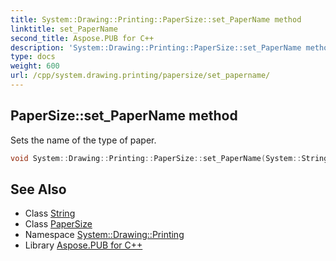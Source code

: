 ```yaml
---
title: System::Drawing::Printing::PaperSize::set_PaperName method
linktitle: set_PaperName
second_title: Aspose.PUB for C++
description: 'System::Drawing::Printing::PaperSize::set_PaperName method. Sets the name of the type of paper in C++.'
type: docs
weight: 600
url: /cpp/system.drawing.printing/papersize/set_papername/
---
```

## PaperSize::set_PaperName method


Sets the name of the type of paper.

```cpp
void System::Drawing::Printing::PaperSize::set_PaperName(System::String value)
```


## See Also

* Class [String](../../../system/string/)
* Class [PaperSize](../)
* Namespace [System::Drawing::Printing](../../)
* Library [Aspose.PUB for C++](../../../)
